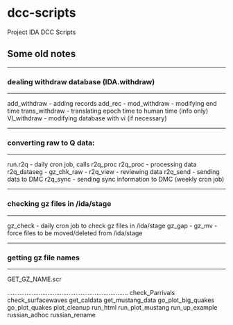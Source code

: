 # dcc-scripts
Project IDA DCC Scripts

## Some old notes

-------------------------
### dealing withdraw database (IDA.withdraw)
-------------------------
add_withdraw	- adding records
    add_rec	- 
mod_withdraw	- modifying end time
trans_withdraw	- translating epoch time to human time (info only)
VI_withdraw	- modifying database with vi (if necessary)

-------------------------
### converting raw to Q data:
-------------------------
run.r2q		- daily cron job, calls r2q_proc
r2q_proc	- processing data
    r2q_dataseg	-
    gz_chk_raw	- 
r2q_view	- reviewing data
r2q_send	- sending data to DMC
r2q_sync	- sending sync information to DMC (weekly cron job)

-------------------------
### checking gz files in /ida/stage
-------------------------
gz_check	- daily cron job to check gz files in /ida/stage
    gz_gap	-
gz_mv		- force files to be moved/deleted from /ida/stage

-------------------------
### getting gz file names
-------------------------
GET_GZ_NAME.scr


.....................................................................
check_Parrivals
check_surfacewaves
get_caldata
get_mustang_data
go_plot_big_quakes
go_plot_quakes
plot_cleanup
run_html
run_plot_mustang
run_up_example
russian_adhoc
russian_rename
